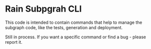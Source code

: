# Rain Subpgrah CLI

This code is intended to contain commands that help to manage the subgraph code, like the tests, generation and deployment.

Still in process. If you want a specific command or find a bug - please report it.
